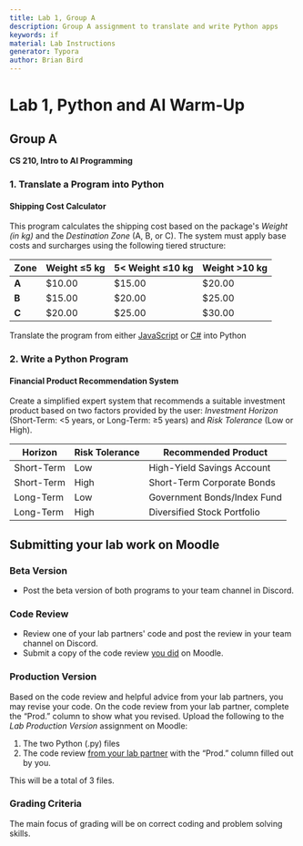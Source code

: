 ```yaml
---
title: Lab 1, Group A
description: Group A assignment to translate and write Python apps
keywords: if
material: Lab Instructions
generator: Typora
author: Brian Bird
---
```


<h1>Lab 1, Python and AI Warm-Up</h1>

<h2>Group A</h2>

**CS 210, Intro to AI Programming**



### 1. Translate a Program into Python

#### Shipping Cost Calculator

This program calculates the shipping cost based on the package's *Weight (in kg)* and the *Destination Zone* (A, B, or C). The system must apply base costs and surcharges using the following tiered structure:

| Zone  | Weight ≤5 kg | 5< Weight ≤10 kg | Weight >10 kg |
| ----- | ------------ | ---------------- | ------------- |
| **A** | $10.00       | $15.00           | $20.00        |
| **B** | $15.00       | $20.00           | $25.00        |
| **C** | $20.00       | $25.00           | $30.00        |

Translate the program from either [JavaScript](shippingCalculator.js) or [C#](shippingCalculator.cs) into Python

### 2. Write a Python Program

#### Financial Product Recommendation System

Create a simplified expert system that recommends a suitable investment product based on two factors provided by the user: *Investment Horizon* (Short-Term: <5 years, or Long-Term: ≥5 years) and *Risk Tolerance* (Low or High).

| Horizon    | Risk Tolerance | Recommended Product         |
| ---------- | -------------- | --------------------------- |
| Short-Term | Low            | High-Yield Savings Account  |
| Short-Term | High           | Short-Term Corporate Bonds  |
| Long-Term  | Low            | Government Bonds/Index Fund |
| Long-Term  | High           | Diversified Stock Portfolio |

## Submitting your lab work on Moodle

### Beta Version

- Post the beta version of both programs to your team channel in Discord.

### Code Review

- Review one of your lab partners' code and post the review in your team channel on Discord.
- Submit a copy of the code review <u>you did</u> on Moodle.

### Production Version

 Based on the code review and helpful advice from your lab partners, you may revise your code. On the code review from your lab partner, complete the “Prod.” column to show what you revised. Upload the following to the *Lab Production Version* assignment on Moodle:

1. The two Python (.py) files
3. The code review <u>from your lab partner</u> with the “Prod.” column filled out by you.

This will be a total of 3 files.

### Grading Criteria

The main focus of grading will be on correct coding and problem solving skills.

